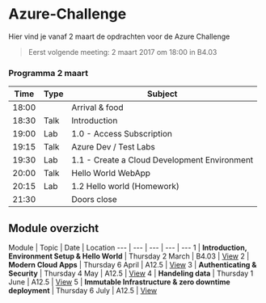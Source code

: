 # Azure-Challenge

Hier vind je vanaf 2 maart de opdrachten voor de Azure Challenge

> Eerst volgende meeting: 2 maart 2017 om 18:00 in B4.03

### Programma 2 maart ###
Time | Type | Subject
--- | --- | --- 
18:00 | | Arrival & food
18:30 | Talk | Introduction 
19:00 | Lab |  1.0 - Access Subscription
19:15 | Talk | Azure Dev / Test Labs
19:30 | Lab |  1.1 - Create a Cloud Development Environment
20:00 | Talk | Hello World WebApp 
20:15 | Lab |  1.2 Hello world (Homework)
21:30 | | Doors close

## Module overzicht ##

Module | Topic | Date | Location
--- | --- | --- | ---  | ---
1 | **Introduction, Environment Setup & Hello World** | Thursday 2 March | B4.03 | [View](Modules/01)
2 | **Modern Cloud Apps** | Thursday 6 April  | A12.5 | [View](Modules/02)
3 | **Authenticating & Security** | Thursday 4 May  | A12.5 | [View](Modules/03)
4 | **Handeling data**  | Thursday 1 June  | A12.5 | [View](Modules/04)
5 | **Immutable Infrastructure & zero downtime deployment** | Thursday 6 July  | A12.5 | [View](Modules/05)
